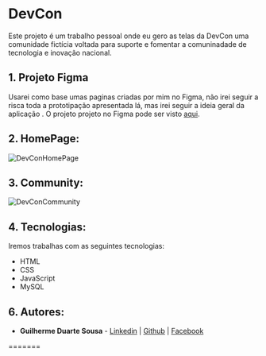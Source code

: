 # DevCon

Este projeto é um trabalho pessoal onde eu gero as telas da DevCon uma comunidade fictícia voltada para suporte e fomentar a comuninadade de tecnologia e inovação nacional.

## 1. Projeto Figma
  
Usarei como base umas paginas criadas por mim no Figma, não irei seguir a risca toda a prototipação apresentada lá, mas irei seguir a ideia geral da aplicação .
O projeto projeto no Figma pode ser visto [aqui](https://www.figma.com/file/TvggwvpCrnglMVQoUn5d9O/DuarteVonFaul?node-id=2%3A2).

## 2. HomePage:

![DevConHomePage](https://user-images.githubusercontent.com/50261190/161834085-6fdc007f-779a-4f2f-9d93-e1e528490d18.gif)

## 3. Community:

![DevConCommunity](https://user-images.githubusercontent.com/50261190/161834138-86fc1430-0b4d-4812-87b8-d8e8b3873465.gif) 

## 4. Tecnologias:
  
Iremos trabalhas com as seguintes tecnologias:
  
- HTML
- CSS
- JavaScript
- MySQL

## 6. Autores:
  
- **Guilherme Duarte Sousa** - [Linkedin](https://www.linkedin.com/in/guilherme-duarte-sousa-53639822b/) | [Github](https://github.com/DuarteVonFaul/) | [Facebook](https://www.facebook.com/DuarteVonFaul/)

=======
